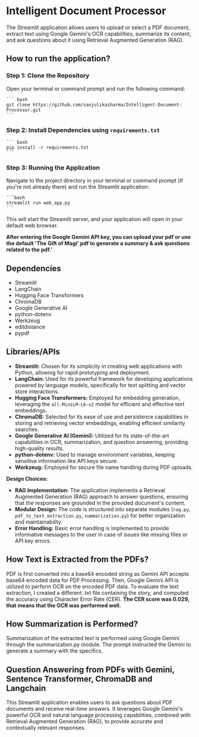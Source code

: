 # Intelligent Document Processor 

The Streamlit application allows users to upload or select a PDF document, extract text using Google Gemini's OCR capabilities, summarize its content, and ask questions about it using Retrieval Augmented Generation (RAG).

## How to run the application?

### Step 1: Clone the Repository 
Open your terminal or command prompt and run the following command:

    ``` bash
    git clone https://github.com/sanjulikasharma/Intelligent-Document-Processor.git
    ```
### Step 2: Install Dependencies using `requirements.txt`
    ``` bash
    pip install -r requirements.txt
    ```
### Step 3: Running the Application 
Navigate to the project directory in your terminal or command prompt (if you're not already there) and run the Streamlit application: 

    ```bash
    streamlit run web_app.py
    ```
This will start the Streamlit server, and your application will open in your default web browser.

**After entering the Google Gemini API key, you can upload your pdf or use the default 'The Gift of Magi' pdf to generate a summary & ask questions related to the pdf.'**
## Dependencies

-   Streamlit
-   LangChain
-   Hugging Face Transformers
-   ChromaDB
-   Google Generative AI
-   python-dotenv
-   Werkzeug
-   editdistance
-   pypdf

## Libraries/APIs 

-   **Streamlit:** Chosen for its simplicity in creating web applications with Python, allowing for rapid prototyping and deployment.
-   **LangChain:** Used for its powerful framework for developing applications powered by language models, specifically for text splitting and vector store interactions.
-   **Hugging Face Transformers:** Employed for embedding generation, leveraging the `all-MiniLM-L6-v2` model for efficient and effective text embeddings.
-   **ChromaDB:** Selected for its ease of use and persistence capabilities in storing and retrieving vector embeddings, enabling efficient similarity searches.
-   **Google Generative AI (Gemini):** Utilized for its state-of-the-art capabilities in OCR, summarization, and question answering, providing high-quality results.
-   **python-dotenv:** Used to manage environment variables, keeping sensitive information like API keys secure.
-   **Werkzeug:** Employed for secure file name handling during PDF uploads.

**Design Choices:**

-   **RAG Implementation:** The application implements a Retrieval Augmented Generation (RAG) approach to answer questions, ensuring that the responses are grounded in the provided document's content.
-   **Modular Design:** The code is structured into separate modules (`rag.py`, `pdf_to_text_extraction.py`, `summarization.py`) for better organization and maintainability.
-   **Error Handling:** Basic error handling is implemented to provide informative messages to the user in case of issues like missing files or API key errors.

## How Text is Extracted from the PDFs?
PDF is first converted into a base64 encoded string as Gemini API accepts base64 encoded data for PDF Processing. Then, Google Gemini API is utilized to perform OCR on the encoded PDF data.
To evaluate the text extraction, I created a different .txt file containing the story, and computed the accuracy using Character Error Rate (CER). 
**The CER score was 0.029, that means that the OCR was performed well.**

## How Summarization is Performed?
Summarization of the extracted text is performed using Google Gemini through the summarization.py module. The prompt instructed the Gemini to generate a summary with the specifics.

## Question Answering from PDFs with Gemini, Sentence Transformer, ChromaDB and Langchain
This Streamlit application enables users to ask questions about PDF documents and receive real-time answers. It leverages Google Gemini's powerful OCR and natural language processing capabilities, combined with Retrieval Augmented Generation (RAG), to provide accurate and contextually relevant responses.








